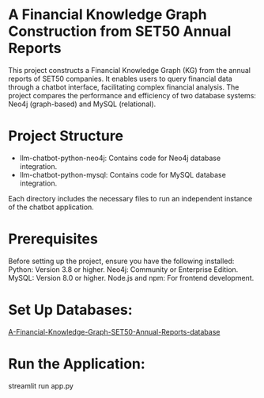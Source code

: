 # A Financial Knowledge Graph Construction from SET50 Annual Reports

This project constructs a Financial Knowledge Graph (KG) from the annual reports of SET50 companies. It enables users to query financial data through a chatbot interface, facilitating complex financial analysis. The project compares the performance and efficiency of two database systems: Neo4j (graph-based) and MySQL (relational).


# Project Structure

 * llm-chatbot-python-neo4j: Contains code for Neo4j database integration.
 * llm-chatbot-python-mysql: Contains code for MySQL database integration.

Each directory includes the necessary files to run an independent instance of the chatbot application.

# Prerequisites
Before setting up the project, ensure you have the following installed:
Python: Version 3.8 or higher.
Neo4j: Community or Enterprise Edition.
MySQL: Version 8.0 or higher.
Node.js and npm: For frontend development.

# Set Up Databases:
[A-Financial-Knowledge-Graph-SET50-Annual-Reports-database](https://github.com/naphattha/A-Financial-Knowledge-Graph-SET50-Annual-Reports-database)

# Run the Application:
streamlit run app.py
